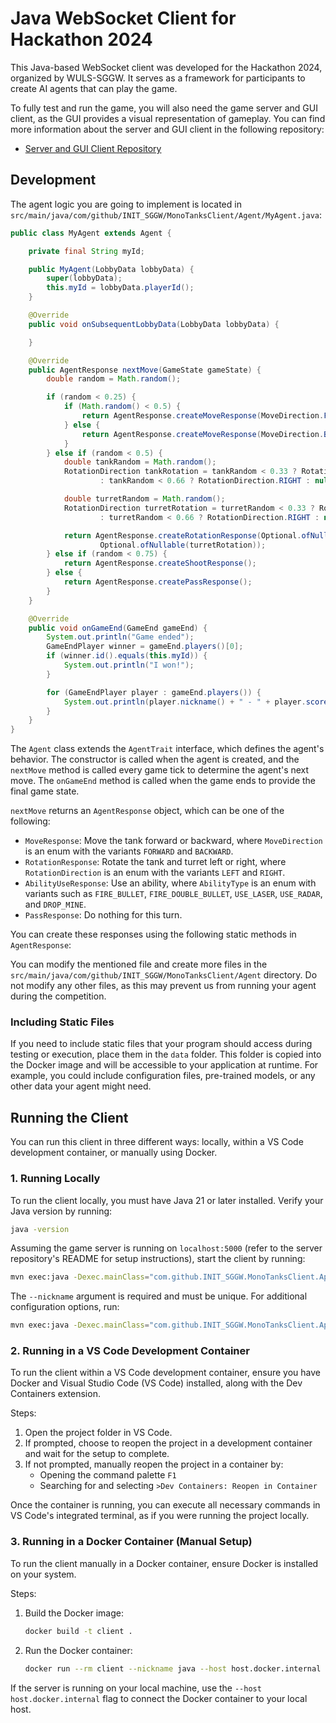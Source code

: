 # Java WebSocket Client for Hackathon 2024

This Java-based WebSocket client was developed for the Hackathon 2024, organized
by WULS-SGGW. It serves as a framework for participants to create AI agents that
can play the game.

To fully test and run the game, you will also need the game server and GUI
client, as the GUI provides a visual representation of gameplay. You can find
more information about the server and GUI client in the following repository:

- [Server and GUI Client Repository](https://github.com/INIT-SGGW/HackArena2024H2-Game)

## Development

The agent logic you are going to implement is located in
`src/main/java/com/github/INIT_SGGW/MonoTanksClient/Agent/MyAgent.java`:

```java
public class MyAgent extends Agent {

    private final String myId;

    public MyAgent(LobbyData lobbyData) {
        super(lobbyData);
        this.myId = lobbyData.playerId();
    }

    @Override
    public void onSubsequentLobbyData(LobbyData lobbyData) {

    }

    @Override
    public AgentResponse nextMove(GameState gameState) {
        double random = Math.random();

        if (random < 0.25) {
            if (Math.random() < 0.5) {
                return AgentResponse.createMoveResponse(MoveDirection.FORWARD);
            } else {
                return AgentResponse.createMoveResponse(MoveDirection.BACKWARD);
            }
        } else if (random < 0.5) {
            double tankRandom = Math.random();
            RotationDirection tankRotation = tankRandom < 0.33 ? RotationDirection.LEFT
                    : tankRandom < 0.66 ? RotationDirection.RIGHT : null;

            double turretRandom = Math.random();
            RotationDirection turretRotation = turretRandom < 0.33 ? RotationDirection.LEFT
                    : turretRandom < 0.66 ? RotationDirection.RIGHT : null;

            return AgentResponse.createRotationResponse(Optional.ofNullable(tankRotation),
                    Optional.ofNullable(turretRotation));
        } else if (random < 0.75) {
            return AgentResponse.createShootResponse();
        } else {
            return AgentResponse.createPassResponse();
        }
    }

    @Override
    public void onGameEnd(GameEnd gameEnd) {
        System.out.println("Game ended");
        GameEndPlayer winner = gameEnd.players()[0];
        if (winner.id().equals(this.myId)) {
            System.out.println("I won!");
        }

        for (GameEndPlayer player : gameEnd.players()) {
            System.out.println(player.nickname() + " - " + player.score());
        }
    }
}
```

The `Agent` class extends the `AgentTrait` interface, which defines the agent's
behavior. The constructor is called when the agent is created, and the
`nextMove` method is called every game tick to determine the agent's next move.
The `onGameEnd` method is called when the game ends to provide the final game
state.

`nextMove` returns an `AgentResponse` object, which can be one of the following:

- `MoveResponse`: Move the tank forward or backward, where `MoveDirection` is an
  enum with the variants `FORWARD` and `BACKWARD`.
- `RotationResponse`: Rotate the tank and turret left or right, where
  `RotationDirection` is an enum with the variants `LEFT` and `RIGHT`.
- `AbilityUseResponse`: Use an ability, where `AbilityType` is an enum with variants such as `FIRE_BULLET`, `FIRE_DOUBLE_BULLET`, `USE_LASER`, `USE_RADAR`, and `DROP_MINE`.
- `PassResponse`: Do nothing for this turn.

You can create these responses using the following static methods in `AgentResponse`:

You can modify the mentioned file and create more files in the
`src/main/java/com/github/INIT_SGGW/MonoTanksClient/Agent` directory. Do not
modify any other files, as this may prevent us from running your agent during
the competition.

### Including Static Files

If you need to include static files that your program should access during testing or execution, place them in the `data` folder. This folder is copied into the Docker image and will be accessible to your application at runtime. For example, you could include configuration files, pre-trained models, or any other data your agent might need.


## Running the Client

You can run this client in three different ways: locally, within a VS Code
development container, or manually using Docker.

### 1. Running Locally

To run the client locally, you must have Java 21 or later installed. Verify your
Java version by running:

```sh
java -version
```

Assuming the game server is running on `localhost:5000` (refer to the server
repository's README for setup instructions), start the client by running:

```sh
mvn exec:java -Dexec.mainClass="com.github.INIT_SGGW.MonoTanksClient.App" -Dexec.args="--nickname java"
```

The `--nickname` argument is required and must be unique. For additional
configuration options, run:

```sh
mvn exec:java -Dexec.mainClass="com.github.INIT_SGGW.MonoTanksClient.App" -Dexec.args="--help"
```

### 2. Running in a VS Code Development Container

To run the client within a VS Code development container, ensure you have Docker
and Visual Studio Code (VS Code) installed, along with the Dev Containers
extension.

Steps:

1. Open the project folder in VS Code.
2. If prompted, choose to reopen the project in a development container and wait
   for the setup to complete.
3. If not prompted, manually reopen the project in a container by:
   - Opening the command palette `F1`
   - Searching for and selecting `>Dev Containers: Reopen in Container`

Once the container is running, you can execute all necessary commands in VS
Code's integrated terminal, as if you were running the project locally.

### 3. Running in a Docker Container (Manual Setup)

To run the client manually in a Docker container, ensure Docker is installed on
your system.

Steps:

1. Build the Docker image:
   ```sh
   docker build -t client .
   ```
2. Run the Docker container:
   ```sh
   docker run --rm client --nickname java --host host.docker.internal
   ```

If the server is running on your local machine, use the
`--host host.docker.internal` flag to connect the Docker container to your local
host.

